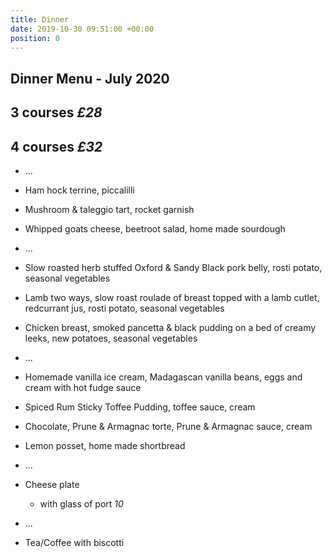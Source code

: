 ```yaml
---
title: Dinner
date: 2019-10-30 09:51:00 +00:00
position: 0
---
```


## Dinner Menu - July 2020

## 3 courses *£28*
## 4 courses *£32*

* ...

* Ham hock terrine, piccalilli 

* Mushroom & taleggio tart, rocket garnish

* Whipped goats cheese, beetroot salad, home made sourdough

* ...

* Slow roasted herb stuffed Oxford & Sandy Black pork belly, rosti potato, seasonal vegetables

* Lamb two ways, slow roast roulade of breast topped with a lamb cutlet, redcurrant jus, rosti potato, seasonal vegetables

* Chicken breast, smoked pancetta & black pudding on a bed of creamy leeks, new potatoes, seasonal vegetables

* ...

* Homemade vanilla ice cream, Madagascan vanilla beans, eggs and cream with hot fudge sauce

* Spiced Rum Sticky Toffee Pudding, toffee sauce, cream

* Chocolate, Prune & Armagnac torte, Prune & Armagnac sauce, cream

* Lemon posset, home made shortbread

* ...

* Cheese plate

  * with glass of port *10*

* ...

* Tea/Coffee with biscotti
